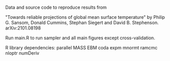 Data and source code to reproduce results from

"Towards reliable projections of global mean surface temperature" by Philip G. Sansom, Donald Cummins, Stephan Siegert and David B. Stephenson. arXiv:2101.08198

Run main.R to run sampler and all main figures except cross-validation.

R library dependencies:
parallel
MASS
EBM
coda
expm
mnormt
ramcmc
nloptr
numDeriv
